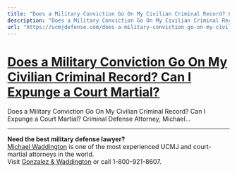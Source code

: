 ```yaml
---
title: "Does a Military Conviction Go On My Civilian Criminal Record? Can I Expunge a Court Martial?"
description: "Does a Military Conviction Go On My Civilian Criminal Record? Can I Expunge a Court Martial? Criminal Defense Attorney, Michael..."
url: "https://ucmjdefense.com/does-a-military-conviction-go-on-my-civilian-criminal-record-can-i-expunge-a-court-martial.html"
---
```


# [Does a Military Conviction Go On My Civilian Criminal Record? Can I Expunge a Court Martial?](https://ucmjdefense.com/does-a-military-conviction-go-on-my-civilian-criminal-record-can-i-expunge-a-court-martial.html)

Does a Military Conviction Go On My Civilian Criminal Record? Can I Expunge a Court Martial? Criminal Defense Attorney, Michael...

---

**Need the best military defense lawyer?**  
[Michael Waddington](https://ucmjdefense.com/attorneys/michael-stewart-waddington-partner.html) is one of the most experienced UCMJ and court-martial attorneys in the world.  
Visit [Gonzalez & Waddington](https://ucmjdefense.com) or call 1-800-921-8607.
